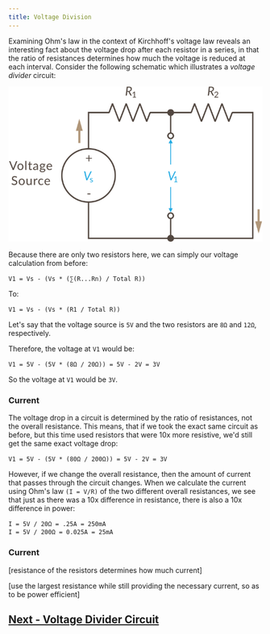 ```yaml
---
title: Voltage Division
---
```


Examining Ohm's law in the context of Kirchhoff's voltage law reveals an interesting fact about the voltage drop after each resistor in a series, in that the ratio of resistances determines how much the voltage is reduced at each interval. Consider the following schematic which illustrates a _voltage divider_ circuit:

![Voltage Divider Circuit Illustration](../Voltage_Divider_Network.svg)

Because there are only two resistors here, we can simply our voltage calculation from before:

```
V1 = Vs - (Vs * (∑(R...Rn) / Total R))
```

To:

```
V1 = Vs - (Vs * (R1 / Total R))
```

Let's say that the voltage source is `5V` and the two resistors are `8Ω` and `12Ω`, respectively.

Therefore, the voltage at `V1` would be:

```
V1 = 5V - (5V * (8Ω / 20Ω)) = 5V - 2V = 3V
```

So the voltage at `V1` would be `3V`.

### Current

The voltage drop in a circuit is determined by the ratio of resistances, not the overall resistance. This means, that if we took the exact same circuit as before, but this time used resistors that were 10x more resistive, we'd still get the same exact voltage drop:

```
V1 = 5V - (5V * (80Ω / 200Ω)) = 5V - 2V = 3V
```

However, if we change the overall resistance, then the amount of current that passes through the circuit changes. When we calculate the current using Ohm's law `(I = V/R)` of the two different overall resistances, we see that just as there was a 10x difference in resistance, there is also a 10x difference in power:

```
I = 5V / 20Ω = .25A = 250mA
I = 5V / 200Ω = 0.025A = 25mA
```



### Current

[resistance of the resistors determines how much current]

[use the largest resistance while still providing the necessary current, so as to be power efficient]


## [Next - Voltage Divider Circuit](../Voltage_Divider)

<br/>